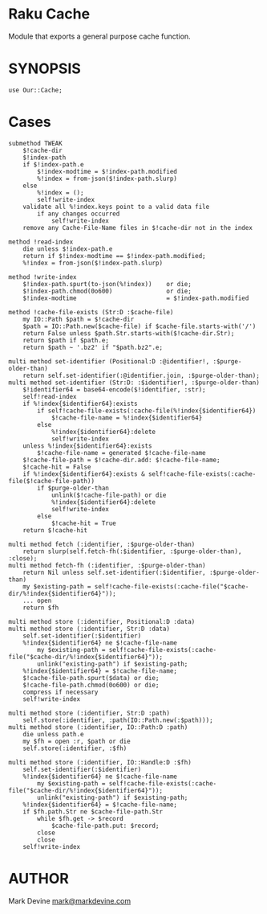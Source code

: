 Raku Cache
==========
Module that exports a general purpose cache function.

SYNOPSIS
========

    use Our::Cache;


Cases
=====

    submethod TWEAK
        $!cache-dir
        $!index-path
        if $!index-path.e
            $!index-modtime = $!index-path.modified
            %!index = from-json($!index-path.slurp)
        else
            %!index = ();
            self!write-index
        validate all %!index.keys point to a valid data file
            if any changes occurred
                self!write-index
        remove any Cache-File-Name files in $!cache-dir not in the index

    method !read-index
        die unless $!index-path.e
        return if $!index-modtime == $!index-path.modified;
        %!index = from-json($!index-path.slurp)

    method !write-index
        $!index-path.spurt(to-json(%!index))    or die;
        $!index-path.chmod(0o600)               or die;
        $!index-modtime                         = $!index-path.modified

    method !cache-file-exists (Str:D :$cache-file)
        my IO::Path $path = $!cache-dir
        $path = IO::Path.new($cache-file) if $cache-file.starts-with('/')
        return False unless $path.Str.starts-with($!cache-dir.Str);
        return $path if $path.e;
        return $path ~ '.bz2' if "$path.bz2".e;

    multi method set-identifier (Positional:D :@identifier!, :$purge-older-than)
        return self.set-identifier(:@identifier.join, :$purge-older-than);
    multi method set-identifier (Str:D: :$identifier!, :$purge-older-than)
        $!identifier64 = base64-encode($!identifier, :str);
        self!read-index
        if %!index{$identifier64}:exists
            if self!cache-file-exists(:cache-file(%!index{$identifier64})
                $!cache-file-name = %!index{$identifier64}
            else
                %!index{$identifier64}:delete
                self!write-index
        unless %!index{$identifier64}:exists
            $!cache-file-name = generated $!cache-file-name
        $!cache-file-path = $!cache-dir.add: $!cache-file-name;
        $!cache-hit = False
        if %!index{$identifier64}:exists & self!cache-file-exists(:cache-file($!cache-file-path))
            if $purge-older-than
                unlink($!cache-file-path) or die
                %!index{$identifier64}:delete
                self!write-index
            else
                $!cache-hit = True
        return $!cache-hit

    multi method fetch (:identifier, :$purge-older-than)
        return slurp(self.fetch-fh(:$identifier, :$purge-older-than), :close);
    multi method fetch-fh (:identifier, :$purge-older-than)
        return Nil unless self.set-identifier(:$identifier, :$purge-older-than)
        my $existing-path = self!cache-file-exists(:cache-file("$cache-dir/%!index{$identifier64}"));
        ... open
        return $fh

    multi method store (:identifier, Positional:D :data)
    multi method store (:identifier, Str:D :data)
        self.set-identifier(:$identifier)
        %!index{$identifier64} ne $!cache-file-name
            my $existing-path = self!cache-file-exists(:cache-file("$cache-dir/%!index{$identifier64}"));
            unlink("existing-path") if $existing-path;
        %!index{$identifier64} = $!cache-file-name;
        $!cache-file-path.spurt($data) or die;
        $!cache-file-path.chmod(0o600) or die;
        compress if necessary
        self!write-index

    multi method store (:identifier, Str:D :path)
        self.store(:identifier, :path(IO::Path.new(:$path)));
    multi method store (:identifier, IO::Path:D :path)
        die unless path.e
        my $fh = open :r, $path or die
        self.store(:identifier, :$fh)

    multi method store (:identifier, IO::Handle:D :$fh)
        self.set-identifier(:$identifier)
        %!index{$identifier64} ne $!cache-file-name
            my $existing-path = self!cache-file-exists(:cache-file("$cache-dir/%!index{$identifier64}"));
            unlink("existing-path") if $existing-path;
        %!index{$identifier64} = $!cache-file-name;
        if $fh.path.Str ne $cache-file-path.Str
            while $fh.get -> $record
                $cache-file-path.put: $record;
            close
            close
        self!write-index

AUTHOR
======
Mark Devine <mark@markdevine.com>

